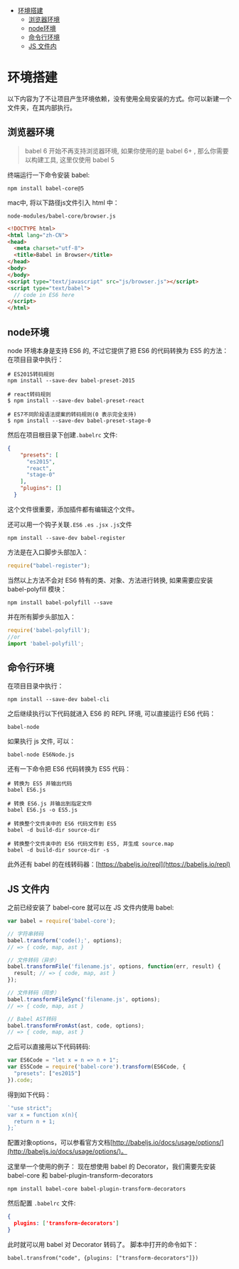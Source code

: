 <!-- MarkdownTOC -->

- [环境搭建](#%E7%8E%AF%E5%A2%83%E6%90%AD%E5%BB%BA)
  - [浏览器环境](#%E6%B5%8F%E8%A7%88%E5%99%A8%E7%8E%AF%E5%A2%83)
  - [node环境](#node%E7%8E%AF%E5%A2%83)
  - [命令行环境](#%E5%91%BD%E4%BB%A4%E8%A1%8C%E7%8E%AF%E5%A2%83)
  - [JS 文件内](#js-%E6%96%87%E4%BB%B6%E5%86%85)

<!-- /MarkdownTOC -->

# 环境搭建

以下内容为了不让项目产生环境依赖，没有使用全局安装的方式。你可以新建一个文件夹，在其内部执行。

## 浏览器环境

> babel 6 开始不再支持浏览器环境, 如果你使用的是 babel 6+ , 那么你需要以构建工具, 这里仅使用 babel 5

终端运行一下命令安装 babel:
```shell
npm install babel-core@5
```
mac中, 将以下路径js文件引入 html 中：
```shell
node-modules/babel-core/browser.js
```

```html
<!DOCTYPE html>
<html lang="zh-CN">
<head>
  <meta charset="utf-8">
  <title>Babel in Browser</title>
</head>
<body>
</body>
<script type="text/javascript" src="js/browser.js"></script>
<script type="text/babel">
  // code in ES6 here
</script>
</html>
```

## node环境

node 环境本身是支持 ES6 的, 不过它提供了把 ES6 的代码转换为 ES5 的方法：
在项目目录中执行：
```shell
# ES2015转码规则
npm install --save-dev babel-preset-2015

# react转码规则
$ npm install --save-dev babel-preset-react

# ES7不同阶段语法提案的转码规则(0 表示完全支持)
$ npm install --save-dev babel-preset-stage-0
```
然后在项目根目录下创建`.babelrc` 文件:
```json
{
    "presets": [
      "es2015",
      "react",
      "stage-0"
    ],
    "plugins": []
  }
```
这个文件很重要，添加插件都有编辑这个文件。

还可以用一个钩子关联`.ES6` `.es` `.jsx` `.js`文件
```shell
npm install --save-dev babel-register
```
方法是在入口脚步头部加入：
```js
require("babel-register");
```

当然以上方法不会对 ES6 特有的类、对象、方法进行转换, 如果需要应安装 babel-polyfill 模块：
```shell
npm install babel-polyfill --save
```
并在所有脚步头部加入：
```js
require('babel-polyfill');
//or
import 'babel-polyfill';
```

## 命令行环境
在项目目录中执行：
```shell
npm install --save-dev babel-cli
```
之后继续执行以下代码就进入 ES6 的 REPL 环境, 可以直接运行 ES6 代码：
```shell
babel-node
```
如果执行 js 文件, 可以：
```shell
babel-node ES6Node.js
```
还有一下命令把 ES6 代码转换为 ES5 代码：
```shell
# 转换为 ES5 并输出代码
babel ES6.js

# 转换 ES6.js 并输出到指定文件
babel ES6.js -o ES5.js

# 转换整个文件夹中的 ES6 代码文件到 ES5
babel -d build-dir source-dir

# 转换整个文件夹中的 ES6 代码文件到 ES5, 并生成 source.map
babel -d build-dir source-dir -s
```
此外还有 babel 的在线转码器：[https://babeljs.io/repl](https://babeljs.io/repl)

## JS 文件内

之前已经安装了 babel-core 就可以在 JS 文件内使用 babel:
```js
var babel = require('babel-core');

// 字符串转码
babel.transform('code();', options);
// => { code, map, ast }

// 文件转码（异步）
babel.transformFile('filename.js', options, function(err, result) {
  result; // => { code, map, ast }
});

// 文件转码（同步）
babel.transformFileSync('filename.js', options);
// => { code, map, ast }

// Babel AST转码
babel.transformFromAst(ast, code, options);
// => { code, map, ast }
```
之后可以直接用以下代码转码:
```js
var ES6Code = "let x = n => n + 1";
var ES5Code = require('babel-core').transform(ES6Code, {
  "presets": ["es2015"]
}).code;
```
得到如下代码：
```js
`"use strict";
var x = function x(n){
  return n + 1;
};`
```
配置对象options，可以参看官方文档[http://babeljs.io/docs/usage/options/](http://babeljs.io/docs/usage/options/)。

这里举一个使用的例子：
现在想使用 babel 的 Decorator，我们需要先安装 babel-core 和 babel-plugin-transform-decorators
```shell
npm install babel-core babel-plugin-transform-decorators
```
然后配置 `.babelrc` 文件:
```json
{
  plugins: ['transform-decorators']
}
```
此时就可以用 babel 对 Decorator 转码了。
脚本中打开的命令如下：
```shell
babel.transfrom("code", {plugins: ["transform-decorators"]})
```
